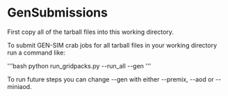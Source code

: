 # GenSubmissions

First copy all of the tarball files into this working directory.

To submit GEN-SIM crab jobs for all tarball files in your working directory run a command like:

'''bash
python run_gridpacks.py --run_all --gen
'''

To run future steps you can change --gen with either --premix, --aod or --miniaod.
